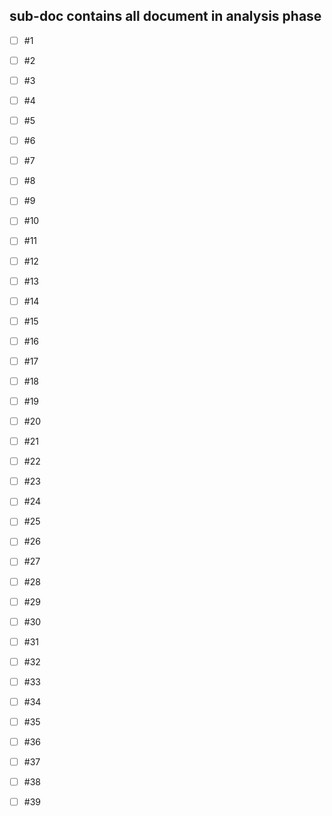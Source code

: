 ## sub-doc contains all document in analysis phase
- [ ] #1

- [ ] #2

- [ ] #3

- [ ] #4

- [ ] #5

- [ ] #6

- [ ] #7

- [ ] #8

- [ ] #9

- [ ] #10

- [ ] #11

- [ ] #12

- [ ] #13

- [ ] #14

- [ ] #15

- [ ] #16

- [ ] #17

- [ ] #18

- [ ] #19

- [ ] #20

- [ ] #21

- [ ] #22

- [ ] #23

- [ ] #24

- [ ] #25

- [ ] #26

- [ ] #27

- [ ] #28

- [ ] #29

- [ ] #30

- [ ] #31

- [ ] #32

- [ ] #33

- [ ] #34

- [ ] #35

- [ ] #36

- [ ] #37

- [ ] #38

- [ ] #39
